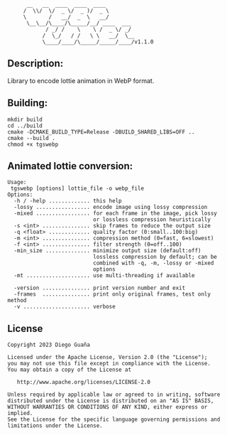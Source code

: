           __   __  ____  ____  ____
         /  \\/  \/  _ \/  _ )/  _ \
         \       /   __/  _  \   __/
          \__\__/\____/\_____/__/ ____  ___
                / _/ /    \    \ /  _ \/ _/
               /  \_/   / /   \ \   __/  \__
               \____/____/\_____/_____/____/v1.1.0

## Description:

Library to encode lottie animation in WebP format.

## Building:
```shell script
mkdir build
cd ../build
cmake -DCMAKE_BUILD_TYPE=Release -DBUILD_SHARED_LIBS=OFF ..
cmake --build .
chmod +x tgswebp
```

## Animated lottie conversion:

```shell script
Usage:
 tgswebp [options] lottie_file -o webp_file
Options:
  -h / -help ............. this help
  -lossy ................. encode image using lossy compression
  -mixed ................. for each frame in the image, pick lossy
                           or lossless compression heuristically
  -s <int> ............... skip frames to reduce the output size
  -q <float> ............. quality factor (0:small..100:big)
  -m <int> ............... compression method (0=fast, 6=slowest)
  -f <int> ............... filter strength (0=off..100)
  -min_size .............. minimize output size (default:off)
                           lossless compression by default; can be
                           combined with -q, -m, -lossy or -mixed
                           options
  -mt .................... use multi-threading if available

  -version ............... print version number and exit
  -frames  ............... print only original frames, test only method
  -v ..................... verbose

```

## License

    Copyright 2023 Diego Guaña

    Licensed under the Apache License, Version 2.0 (the "License");
    you may not use this file except in compliance with the License.
    You may obtain a copy of the License at

       http://www.apache.org/licenses/LICENSE-2.0

    Unless required by applicable law or agreed to in writing, software
    distributed under the License is distributed on an "AS IS" BASIS,
    WITHOUT WARRANTIES OR CONDITIONS OF ANY KIND, either express or implied.
    See the License for the specific language governing permissions and
    limitations under the License.
